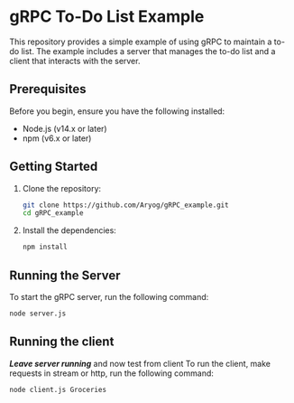 # gRPC To-Do List Example

This repository provides a simple example of using gRPC to maintain a to-do list. The example includes a server that manages the to-do list and a client that interacts with the server.

## Prerequisites

Before you begin, ensure you have the following installed:

- Node.js (v14.x or later)
- npm (v6.x or later)

## Getting Started

1. Clone the repository:

   ```sh
   git clone https://github.com/Aryog/gRPC_example.git
   cd gRPC_example
   ```

2. Install the dependencies:

   ```sh
   npm install
   ```

## Running the Server

To start the gRPC server, run the following command:

```sh
node server.js
```

## Running the client

**_Leave server running_** and now test from client
To run the client, make requests in stream or http, run the following command:

```sh
node client.js Groceries
```
